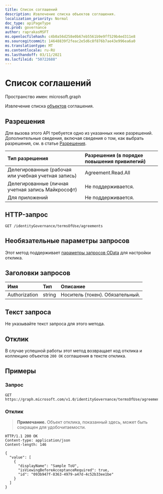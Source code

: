 ```yaml
---
title: Список соглашений
description: Извлечение списка объектов соглашения.
localization_priority: Normal
doc_type: apiPageType
ms.prod: governance
author: raprakasMSFT
ms.openlocfilehash: c4b0a56d258e0b67eb5561b9e9ff529b4ed311e8
ms.sourcegitcommit: 14648839f2feac2e5d6c8f876b7ae43e996ea6a0
ms.translationtype: MT
ms.contentlocale: ru-RU
ms.lasthandoff: 03/11/2021
ms.locfileid: "50722688"
---
```

# <a name="list-agreements"></a>Список соглашений

Пространство имен: microsoft.graph

Извлечение списка [объектов](../resources/agreement.md) соглашения.
## <a name="permissions"></a>Разрешения
Для вызова этого API требуется одно из указанных ниже разрешений. Дополнительные сведения, включая сведения о том, как выбрать разрешения, см. в статье [Разрешения](/graph/permissions-reference).

|Тип разрешения                        | Разрешения (в порядке повышения привилегий)              |
|:--------------------------------------|:---------------------------------------------------------|
|Делегированные (рабочая или учебная учетная запись)     | Agreement.Read.All |
|Делегированные (личная учетная запись Майкрософт) | Не поддерживается. |
|Для приложений                            | Не поддерживается. |

## <a name="http-request"></a>HTTP-запрос
<!-- { "blockType": "ignored" } -->
```http
GET /identityGovernance/termsOfUse/agreements
```

## <a name="optional-query-parameters"></a>Необязательные параметры запросов
Этот метод поддерживает [параметры запросов OData](/graph/query-parameters) для настройки отклика.

## <a name="request-headers"></a>Заголовки запросов
| Имя         | Тип        | Описание |
|:-------------|:------------|:------------|
| Authorization | string | Носитель \{токен\}. Обязательный. |

## <a name="request-body"></a>Текст запроса
Не указывайте текст запроса для этого метода.
## <a name="response"></a>Отклик
В случае успешной работы этот метод возвращает код отклика и коллекцию объектов `200 OK` соглашения в тексте отклика. [](../resources/agreement.md)
## <a name="examples"></a>Примеры
### <a name="request"></a>Запрос

<!-- {
  "blockType": "request",
  "name": "get_agreements"
}-->
```msgraph-interactive
GET https://graph.microsoft.com/v1.0/identityGovernance/termsOfUse/agreements
```

### <a name="response"></a>Отклик
>**Примечание.** Объект отклика, показанный здесь, может быть сокращен для удобочитаемости. 
<!-- {
  "blockType": "response",
  "truncated": true,
  "@odata.type": "microsoft.graph.agreement",
  "isCollection": true
} -->
```http
HTTP/1.1 200 OK
Content-type: application/json
Content-length: 146

{
  "value": [
    {
      "displayName": "Sample ToU",
      "isViewingBeforeAcceptanceRequired": true,
      "id": "093b947f-8363-4979-a47d-4c52b33ee1be"
    }
  ]
}
```

<!-- uuid: 8fcb5dbc-d5aa-4681-8e31-b001d5168d79
2015-10-25 14:57:30 UTC -->
<!--
{
  "type": "#page.annotation",
  "description": "List agreements",
  "keywords": "",
  "section": "documentation",
  "tocPath": "",
  "suppressions": [
  ]
}
-->
